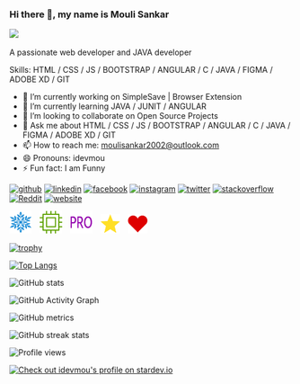 ### Hi there 👋, my name is Mouli Sankar
![](https://static.wixstatic.com/media/2c778e_89d09c380b7b4a09bcdbcb329c4734b3~mv2.gif)

A passionate web developer and JAVA developer

Skills: HTML / CSS / JS / BOOTSTRAP / ANGULAR / C / JAVA / FIGMA / ADOBE XD / GIT

- 🔭 I’m currently working on SimpleSave | Browser Extension 
- 🌱 I’m currently learning JAVA / JUNIT / ANGULAR  
- 👯 I’m looking to collaborate on Open Source Projects 
- 💬 Ask me about HTML / CSS / JS / BOOTSTRAP / ANGULAR / C / JAVA / FIGMA / ADOBE XD / GIT 
- 📫 How to reach me: moulisankar2002@outlook.com 
- 😄 Pronouns: idevmou 
- ⚡ Fun fact: I am Funny 


[<img src='https://cdn.jsdelivr.net/npm/simple-icons@3.0.1/icons/github.svg' alt='github' height='40'>](https://github.com/idevmou)  [<img src='https://cdn.jsdelivr.net/npm/simple-icons@3.0.1/icons/linkedin.svg' alt='linkedin' height='40'>](https://www.linkedin.com/in/idevmou/)  [<img src='https://cdn.jsdelivr.net/npm/simple-icons@3.0.1/icons/facebook.svg' alt='facebook' height='40'>](https://www.facebook.com/idevmou)  [<img src='https://cdn.jsdelivr.net/npm/simple-icons@3.0.1/icons/instagram.svg' alt='instagram' height='40'>](https://www.instagram.com/idevmou/)  [<img src='https://cdn.jsdelivr.net/npm/simple-icons@3.0.1/icons/twitter.svg' alt='twitter' height='40'>](https://twitter.com/idevmou)  [<img src='https://cdn.jsdelivr.net/npm/simple-icons@3.0.1/icons/stackoverflow.svg' alt='stackoverflow' height='40'>](https://stackoverflow.com/users/15076386)  [<img src='https://cdn.jsdelivr.net/npm/simple-icons@3.0.1/icons/reddit.svg' alt='Reddit' height='40'>](https://www.reddit.com/user/idevmou)  [<img src='https://cdn.jsdelivr.net/npm/simple-icons@3.0.1/icons/icloud.svg' alt='website' height='40'>](https://idevmou.github.io/)  

<a href='https://archiveprogram.github.com/'><img src='https://raw.githubusercontent.com/acervenky/animated-github-badges/master/assets/acbadge.gif' width='40' height='40'></a> <a href='https://docs.github.com/en/developers'><img src='https://raw.githubusercontent.com/acervenky/animated-github-badges/master/assets/devbadge.gif' width='40' height='40'></a> <a href='https://github.com/pricing'><img src='https://raw.githubusercontent.com/acervenky/animated-github-badges/master/assets/pro.gif' width='40' height='40'></a> <a href='https://stars.github.com/'><img src='https://raw.githubusercontent.com/acervenky/animated-github-badges/master/assets/starbadge.gif' width='35' height='35'></a> <a href='https://docs.github.com/en/github/supporting-the-open-source-community-with-github-sponsors'><img src='https://raw.githubusercontent.com/acervenky/animated-github-badges/master/assets/sponsorbadge.gif' width='35' height='35'></a> 

[![trophy](https://github-profile-trophy.vercel.app/?username=idevmou)](https://github.com/ryo-ma/github-profile-trophy)

[![Top Langs](https://github-readme-stats.vercel.app/api/top-langs/?username=idevmou)](https://github.com/anuraghazra/github-readme-stats)

![GitHub stats](https://github-readme-stats.vercel.app/api?username=idevmou&show_icons=true&count_private=true)  

![GitHub Activity Graph](https://activity-graph.herokuapp.com/graph?username=idevmou)  

![GitHub metrics](https://git-stars.com/user/idevmou)  

![GitHub streak stats](https://github-readme-streak-stats.herokuapp.com/?user=idevmou)  

![Profile views](https://gpvc.arturio.dev/idevmou)  

[![Check out idevmou's profile on stardev.io](https://stardev.io/developers/idevmou/badge/languages/global.svg)](https://stardev.io/developers/idevmou)

<!-- [![Check out idevmou's profile on stardev.io]](https://git-stars.com/user/idevmou) -->
